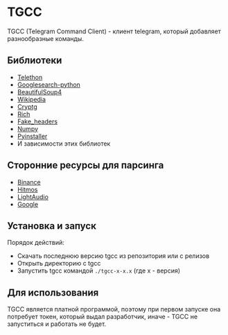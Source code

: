 
# TGCC

TGCC (Telegram Command Client) - клиент telegram, который добавляет разнообразные команды.


## Библиотеки

- [Telethon](https://pypi.org/project/Telethon/)
- [Googlesearch-python](https://pypi.org/project/googlesearch-python/)
- [BeautifulSoup4](https://pypi.org/project/beautifulsoup4/)
- [Wikipedia](https://pypi.org/project/wikipedia/)
- [Cryptg](https://pypi.org/project/cryptg/)
- [Rich](https://pypi.org/project/rich/)
- [Fake_headers](https://pypi.org/project/fake-headers/)
- [Numpy](https://pypi.org/project/numpy/)
- [Pyinstaller](https://pypi.org/project/pyinstaller/)
- И зависимости этих библиотек

## Сторонние ресурсы для парсинга

- [Binance](https://www.binance.com/)
- [Hitmos](https://rus.hitmotop.com/)
- [LightAudio](https://web.ligaudio.ru/)
- [Google](https://google.com)

## Установка и запуск

Порядок действий:
- Скачать последнюю версию tgcc из репозитория или с релизов
- Открыть директорию с tgcc
- Запустить tgcc командой `./tgcc-x-x.x` (где x - версия)

## Для использования
TGCC является платной программой, поэтому при первом запуске она потребует токен, который выдал разработчик, иначе - TGCC не запуститься и работать не будет.
